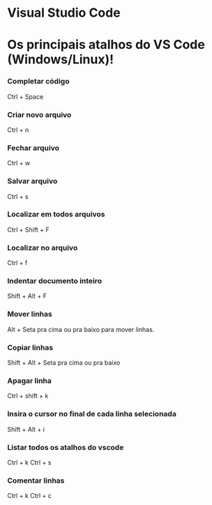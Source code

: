 # Visual Studio Code

# Os principais atalhos do VS Code (Windows/Linux)!

### Completar código
Ctrl + Space

### Criar novo arquivo
Ctrl + n

### Fechar arquivo
Ctrl + w

### Salvar arquivo
Ctrl + s

### Localizar em todos arquivos
Ctrl + Shift + F

### Localizar no arquivo
Ctrl + f

### Indentar documento inteiro
Shift + Alt + F

### Mover linhas
Alt + Seta pra cima ou pra baixo para mover linhas.

### Copiar linhas
Shift + Alt + Seta pra cima ou pra baixo

### Apagar linha
Ctrl + shift + k

### Insira o cursor no final de cada linha selecionada
Shift + Alt + i

### Listar todos os atalhos do vscode
Ctrl + k Ctrl + s

### Comentar linhas
Ctrl + k Ctrl + c
